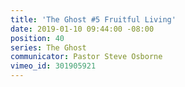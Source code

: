 ```yaml
---
title: 'The Ghost #5 Fruitful Living'
date: 2019-01-10 09:44:00 -08:00
position: 40
series: The Ghost
communicator: Pastor Steve Osborne
vimeo_id: 301905921
---
```


